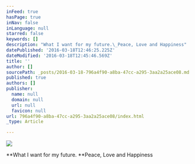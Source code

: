 ```yaml
---
inFeed: true
hasPage: true
inNav: false
inLanguage: null
starred: false
keywords: []
description: "What I want for my future.\_Peace, Love and Happiness"
datePublished: '2016-03-18T12:46:25.225Z'
dateModified: '2016-03-18T12:45:46.569Z'
title: ''
author: []
sourcePath: _posts/2016-03-18-796a4f90-a8ba-47cc-a295-3aa2a25ace08.md
published: true
authors: []
publisher:
  name: null
  domain: null
  url: null
  favicon: null
url: 796a4f90-a8ba-47cc-a295-3aa2a25ace08/index.html
_type: Article

---
```

![](https://the-grid-user-content.s3-us-west-2.amazonaws.com/e93d9ce4-a992-48b0-b87e-c881d9f795d5.jpg)

**What I want for my future. **Peace, Love and Happiness